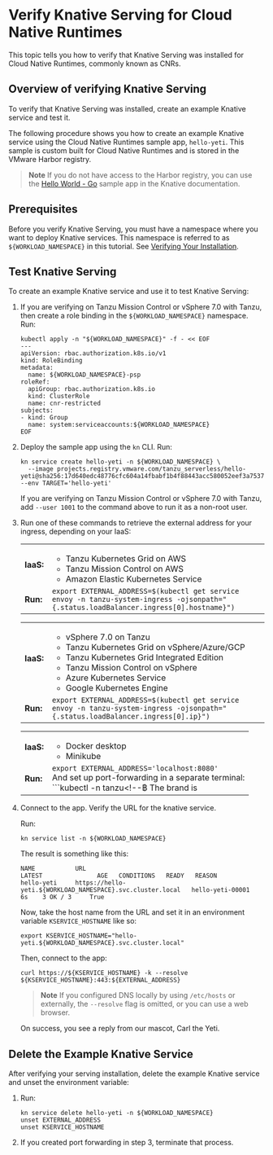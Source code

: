 # Verify Knative Serving for Cloud Native Runtimes

This topic tells you how to verify that Knative Serving was installed for Cloud Native Runtimes, commonly known as CNRs.

## <a id='overview'></a> Overview of verifying Knative Serving

To verify that Knative Serving was installed, create an example Knative service
and test it.

The following procedure shows you how to create an example Knative service using the Cloud Native Runtimes sample app,
`hello-yeti`.
This sample is custom built for Cloud Native Runtimes and is stored in the VMware Harbor registry.

> **Note** If you do not have access to the Harbor registry,
you can use the [Hello World - Go](https://knative.dev/docs/serving/samples/hello-world/helloworld-go/)
sample app in the Knative documentation.

## <a id='prereqs'></a> Prerequisites

Before you verify Knative Serving, you must have a namespace where you want to deploy Knative services. This namespace is referred to as `${WORKLOAD_NAMESPACE}` in this tutorial. See [Verifying Your Installation](./verify-installation.hbs.md).

## <a id='test-knative-serving-1'></a> Test Knative Serving

To create an example Knative service and use it to test Knative Serving:

1. If you are verifying on Tanzu Mission Control or vSphere 7.0 with Tanzu, then create a role binding
   in the `${WORKLOAD_NAMESPACE}` namespace. Run:

    ```console
    kubectl apply -n "${WORKLOAD_NAMESPACE}" -f - << EOF
    ---
    apiVersion: rbac.authorization.k8s.io/v1
    kind: RoleBinding
    metadata:
      name: ${WORKLOAD_NAMESPACE}-psp
    roleRef:
      apiGroup: rbac.authorization.k8s.io
      kind: ClusterRole
      name: cnr-restricted
    subjects:
    - kind: Group
      name: system:serviceaccounts:${WORKLOAD_NAMESPACE}
    EOF
    ```

2. Deploy the sample app using the `kn` CLI. Run:

    ```console
    kn service create hello-yeti -n ${WORKLOAD_NAMESPACE} \
      --image projects.registry.vmware.com/tanzu_serverless/hello-yeti@sha256:17d640edc48776cfc604a14fbabf1b4f88443acc580052eef3a753751ee31652 --env TARGET='hello-yeti'
    ```

   If you are verifying on Tanzu Mission Control or vSphere 7.0 with Tanzu, add `--user 1001` to the command above to run it as a non-root user.

3. Run one of these commands to retrieve the external address for your ingress, depending on your IaaS:

    |           |                                                                                                                                                |
    |-----------|------------------------------------------------------------------------------------------------------------------------------------------------|
    | **IaaS:** | <ul><li>Tanzu Kubernetes Grid on AWS</li><li>Tanzu Mission Control on AWS</li><li>Amazon Elastic Kubernetes Service</li></ul>                  |
    | **Run:**  | ```export EXTERNAL_ADDRESS=$(kubectl get service envoy -n tanzu-system-ingress -ojsonpath="{.status.loadBalancer.ingress[0].hostname}")```     |

    |           |                                                                                                                                            |
    |-----------|--------------------------------------------------------------------------------------------------------------------------------------------|
    | **IaaS:** | <ul><li>vSphere 7.0 on Tanzu</li><li>Tanzu Kubernetes Grid on vSphere/Azure/GCP</li><li>Tanzu Kubernetes Grid Integrated Edition</li><li>Tanzu Mission Control on vSphere</li><li>Azure Kubernetes Service</li><li>Google Kubernetes Engine</li></ul>                                                                                                                              |
    | **Run:**  | ```export EXTERNAL_ADDRESS=$(kubectl get service envoy -n tanzu-system-ingress -ojsonpath="{.status.loadBalancer.ingress[0].ip}")```       |

    |           |                                                                                                                                                                                                                |
    |-----------|----------------------------------------------------------------------------------------------------------------------------------------------------------------------------------------------------------------|
    | **IaaS:** | <ul><li>Docker desktop</li><li>Minikube</li></ul>                                                                                                                                                              |
    | **Run:**  | ```export EXTERNAL_ADDRESS='localhost:8080'```<br/>And set up port-forwarding in a separate terminal:<br/> ```kubectl -n tanzu<!--฿ The brand is |Tanzu|. ฿-->-system-ingress port-forward svc/envoy 8080:80```|

4. Connect to the app.
   Verify the URL for the knative service.

   Run:

    ```console
   kn service list -n ${WORKLOAD_NAMESPACE}
   ```

   The result is something like this:

   ```console
   NAME           URL                                                          LATEST               AGE   CONDITIONS   READY   REASON
   hello-yeti     https://hello-yeti.${WORKLOAD_NAMESPACE}.svc.cluster.local   hello-yeti-00001     6s    3 OK / 3     True
   ```

   Now, take the host name from the URL and set it in an environment variable `KSERVICE_HOSTNAME` like so:

    ```console
    export KSERVICE_HOSTNAME="hello-yeti.${WORKLOAD_NAMESPACE}.svc.cluster.local"
    ```

   Then, connect to the app:

   ```console
   curl https://${KSERVICE_HOSTNAME} -k --resolve ${KSERVICE_HOSTNAME}:443:${EXTERNAL_ADDRESS}
   ```

   > **Note** If you configured DNS locally by using `/etc/hosts` or externally, the `--resolve` flag is omitted, 
   > or you can use a web browser.

    On success, you see a reply from our mascot, Carl the Yeti.

## Delete the Example Knative Service

After verifying your serving installation, delete the example Knative service and unset the environment variable:

1. Run:

    ```console
    kn service delete hello-yeti -n ${WORKLOAD_NAMESPACE}
    unset EXTERNAL_ADDRESS
    unset KSERVICE_HOSTNAME
    ```

2. If you created port forwarding in step 3, terminate that process.
